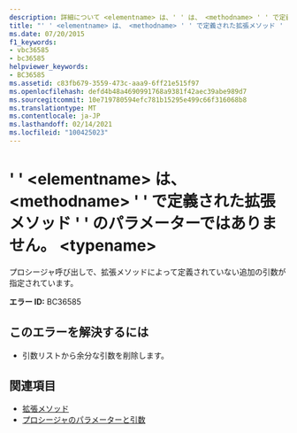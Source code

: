```yaml
---
description: 詳細について <elementname> は、' ' は、 <methodname> ' ' で定義されている拡張メソッド ' ' のパラメーターではありません。 <typename>
title: "' ' <elementname> は、 <methodname> ' ' で定義された拡張メソッド ' ' のパラメーターではありません。 <typename>"
ms.date: 07/20/2015
f1_keywords:
- vbc36585
- bc36585
helpviewer_keywords:
- BC36585
ms.assetid: c83fb679-3559-473c-aaa9-6ff21e515f97
ms.openlocfilehash: defd4b48a4690991768a9381f42aec39abe989d7
ms.sourcegitcommit: 10e719780594efc781b15295e499c66f316068b8
ms.translationtype: MT
ms.contentlocale: ja-JP
ms.lasthandoff: 02/14/2021
ms.locfileid: "100425023"
---
```

# <a name="elementname-is-not-a-parameter-of-extension-method-methodname-defined-in-typename"></a>' ' \<elementname> は、 \<methodname> ' ' で定義された拡張メソッド ' ' のパラメーターではありません。 \<typename>

プロシージャ呼び出しで、拡張メソッドによって定義されていない追加の引数が指定されています。  
  
 **エラー ID:** BC36585  
  
## <a name="to-correct-this-error"></a>このエラーを解決するには  
  
- 引数リストから余分な引数を削除します。  
  
## <a name="see-also"></a>関連項目

- [拡張メソッド](../programming-guide/language-features/procedures/extension-methods.md)
- [プロシージャのパラメーターと引数](../programming-guide/language-features/procedures/procedure-parameters-and-arguments.md)
